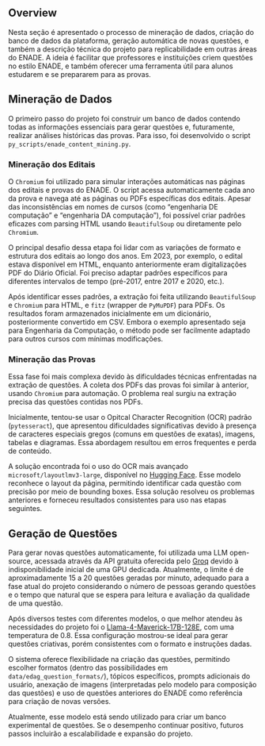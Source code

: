 ## Overview

Nesta seção é apresentado o processo de mineração de dados, criação do banco de dados da plataforma, geração automática de novas questões, e também a descrição técnica do projeto para replicabilidade em outras áreas do ENADE. A ideia é facilitar que professores e instituições criem questões no estilo ENADE, e também oferecer uma ferramenta útil para alunos estudarem e se prepararem para as provas.

## Mineração de Dados

O primeiro passo do projeto foi construir um banco de dados contendo todas as informações essenciais para gerar questões e, futuramente, realizar análises históricas das provas. Para isso, foi desenvolvido o script `py_scripts/enade_content_mining.py`.

### Mineração dos Editais

O `Chromium` foi utilizado para simular interações automáticas nas páginas dos editais e provas do ENADE. O script acessa automaticamente cada ano da prova e navega até as páginas ou PDFs específicas dos editais. Apesar das inconsistências em nomes de cursos (como “engenharia DE computação” e “engenharia DA computação”), foi possível criar padrões eficazes com parsing HTML usando `BeautifulSoup` ou diretamente pelo `Chromium`.

O principal desafio dessa etapa foi lidar com as variações de formato e estrutura dos editais ao longo dos anos. Em 2023, por exemplo, o edital estava disponível em HTML, enquanto anteriormente eram digitalizações PDF do Diário Oficial. Foi preciso adaptar padrões específicos para diferentes intervalos de tempo (pré-2017, entre 2017 e 2020, etc.).

Após identificar esses padrões, a extração foi feita utilizando `BeautifulSoup` e `Chromium` para HTML, e `fitz` (wrapper de `PyMuPDF`) para PDFs. Os resultados foram armazenados inicialmente em um dicionário, posteriormente convertido em CSV. Embora o exemplo apresentado seja para Engenharia da Computação, o método pode ser facilmente adaptado para outros cursos com mínimas modificações.

### Mineração das Provas

Essa fase foi mais complexa devido às dificuldades técnicas enfrentadas na extração de questões. A coleta dos PDFs das provas foi similar à anterior, usando `Chromium` para automação. O problema real surgiu na extração precisa das questões contidas nos PDFs.

Inicialmente, tentou-se usar o Opitcal Character Recognition (OCR) padrão (`pytesseract`), que apresentou dificuldades significativas devido à presença de caracteres especiais gregos (comuns em questões de exatas), imagens, tabelas e diagramas. Essa abordagem resultou em erros frequentes e perda de conteúdo.

A solução encontrada foi o uso do OCR mais avançado `microsoft/layoutlmv3-large`, disponível no [Hugging Face](https://huggingface.co/microsoft/layoutlmv3-large). Esse modelo reconhece o layout da página, permitindo identificar cada questão com precisão por meio de bounding boxes. Essa solução resolveu os problemas anteriores e forneceu resultados consistentes para uso nas etapas seguintes.

## Geração de Questões

Para gerar novas questões automaticamente, foi utilizada uma LLM open-source, acessada através da API gratuita oferecida pelo [Groq](https://groq.com/) devido à indisponibilidade inicial de uma GPU dedicada. Atualmente, o limite é de aproximadamente 15 a 20 questões geradas por minuto, adequado para a fase atual do projeto considerando o número de pessoas gerando questões e o tempo que natural que se espera para leitura e avaliação da qualidade de uma questão.

Após diversos testes com diferentes modelos, o que melhor atendeu às necessidades do projeto foi o [Llama-4-Maverick-17B-128E](https://huggingface.co/meta-llama/Llama-4-Maverick-17B-128E-Original), com uma temperatura de 0.8. Essa configuração mostrou-se ideal para gerar questões criativas, porém consistentes com o formato e instruções dadas.

O sistema oferece flexibilidade na criação das questões, permitindo escolher formatos (dentro das possibilidades em `data/edag_question_formats/`), tópicos específicos, prompts adicionais do usuário, anexação de imagens (interpretadas pelo modelo para composição das questões) e uso de questões anteriores do ENADE como referência para criação de novas versões.

Atualmente, esse modelo está sendo utilizado para criar um banco experimental de questões. Se o desempenho continuar positivo, futuros passos incluirão a escalabilidade e expansão do projeto.